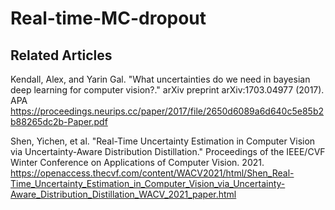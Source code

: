 # Real-time-MC-dropout
## Related Articles
Kendall, Alex, and Yarin Gal. "What uncertainties do we need in bayesian deep learning for computer vision?." arXiv preprint arXiv:1703.04977 (2017).
APA	
https://proceedings.neurips.cc/paper/2017/file/2650d6089a6d640c5e85b2b88265dc2b-Paper.pdf

Shen, Yichen, et al. "Real-Time Uncertainty Estimation in Computer Vision via Uncertainty-Aware Distribution Distillation." Proceedings of the IEEE/CVF Winter Conference on Applications of Computer Vision. 2021.
https://openaccess.thecvf.com/content/WACV2021/html/Shen_Real-Time_Uncertainty_Estimation_in_Computer_Vision_via_Uncertainty-Aware_Distribution_Distillation_WACV_2021_paper.html
